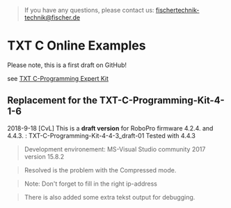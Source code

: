 > If you have any questions, please contact us: fischertechnik-technik@fischer.de

# TXT C Online Examples

Please note, this is a first draft on GitHub!

see [TXT C-Programming Expert Kit](https://www.fischertechnik.de/-/media/fischertechnik/fite/service/downloads/robotics/txt-controller/documents/09-txt-c-programming-expert-kit.ashx)

## Replacement for the TXT-C-Programming-Kit-4-1-6
2018-9-18 [CvL]
This is a **draft version** for RoboPro firmware 4.2.4. and 4.4.3. : TXT-C-Programming-Kit-4-4-3_draft-01
Tested with 4.4.3

> Development environement: MS-Visual Studio community 2017 version 15.8.2

> Resolved is the problem  with the Compressed mode.

> Note: Don't forget to fill in the right ip-address

> There is also added some extra tekst output for debugging.



  
